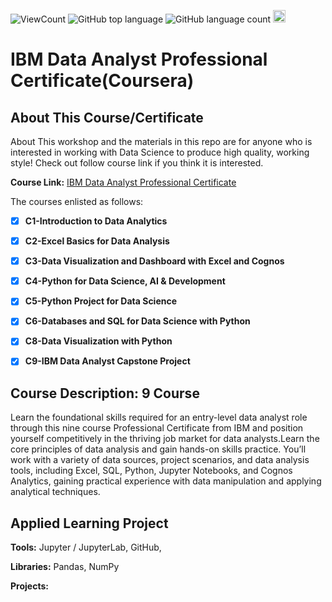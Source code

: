 ![ViewCount](<https://views.whatilearened.today/views/github/BDFD-LearningGround/IBM-Data-Analyst-Professional-Certificate_Coursera_.svg?cache=remove>)
![GitHub top language](<https://img.shields.io/github/languages/top/BDFD-LearningGround/IBM-Data-Analyst-Professional-Certificate_Coursera_?style=flat>)
![GitHub language count](https://img.shields.io/github/languages/count/BDFD-LearningGround/IBM-Data-Analyst-Professional-Certificate_Coursera_?style=flat)
<img height=20 src="https://cdn.jsdelivr.net/gh/bdfd/Personal_Image_Repo/7.Color-Icon/Status/On_Progress.svg" alt="bdfd" />

# IBM Data Analyst Professional Certificate(Coursera)

## About This Course/Certificate

About This workshop and the materials in this repo are for anyone who is interested in working with Data Science to produce high quality, working style! Check out follow course link if you think it is interested.

**Course Link:** [IBM Data Analyst Professional Certificate](https://www.coursera.org/professional-certificates/ibm-data-analyst)

The courses enlisted as follows:

- [x] **C1-Introduction to Data Analytics**

- [x] **C2-Excel Basics for Data Analysis**

- [x] **C3-Data Visualization and Dashboard with Excel and Cognos**

- [x] **C4-Python for Data Science, AI & Development**

- [x] **C5-Python Project for Data Science**

- [x] **C6-Databases and SQL for Data Science with Python**

- [x] **C8-Data Visualization with Python**

- [x] **C9-IBM Data Analyst Capstone Project**

## Course Description: 9 Course

Learn the foundational skills required for an entry-level data analyst role through this nine course Professional Certificate from IBM and position yourself competitively in the thriving job market for data analysts.Learn the core principles of data analysis and gain hands-on skills practice. You’ll work with a variety of data sources, project scenarios, and data analysis tools, including Excel, SQL, Python, Jupyter Notebooks, and Cognos Analytics, gaining practical experience with data manipulation and applying analytical techniques.

## Applied Learning Project

**Tools:** Jupyter / JupyterLab, GitHub,

**Libraries:** Pandas, NumPy

**Projects:** 

